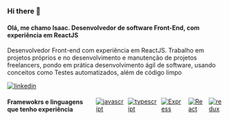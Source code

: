 ### Hi there 👋

#### Olá, me chamo Isaac. Desenvolvedor de software Front-End, com experiência em ReactJS
<p>
Desenvolvedor Front-end com experiência em ReactJS. Trabalho em projetos próprios e no desenvolvimento e 
manutenção de projetos freelancers, pondo em prática desenvolvimento ágil de software, usando conceitos como Testes automatizados, 
além de código limpo
</p>

<div style="display: flex; align-items: center; gap: 10px;">
  <a href="https://www.linkedin.com/in/isaac-alencar/">
    <img src="https://img.shields.io/badge/LinkedIn-0077B5?style=for-the-badge&logo=linkedin&logoColor=white" alt="linkedin" />
  </a>
</div>

<div style="display: flex; align-items: center; gap: 10px;">
  <h4>Framewokrs e linguagens que tenho experiência</h4>
    <a href="https://developer.mozilla.org/pt-BR/docs/Web/JavaScript/">
    <img src="https://img.shields.io/badge/JavaScript-F7DF1E?style=for-the-badge&logo=javascript&logoColor=black" alt="javascript" />
  </a>
  <a href="https://www.typescriptlang.org/">
    <img src="https://img.shields.io/badge/TypeScript-007ACC?style=for-the-badge&logo=typescript&logoColor=white" alt="typescript" />
  </a>
  <a href="https://expressjs.com/pt-br/">
    <img src="https://img.shields.io/badge/Express.js-404D59?style=for-the-badge" alt="Express" />
  </a>
    <a href="https://pt-br.reactjs.org/">
    <img src="https://img.shields.io/badge/React-20232A?style=for-the-badge&logo=react&logoColor=61DAFB" alt="React" />
  </a>
    <a href="https://redux.js.org/">
    <img src="https://img.shields.io/badge/Redux-593D88?style=for-the-badge&logo=redux&logoColor=white" alt="redux" />
  </a>
<!--    -->
</div>

<!--
**Isaac-alencar/Isaac-alencar** is a ✨ _special_ ✨ repository because its `README.md` (this file) appears on your GitHub profile.

Here are some ideas to get you started:

- 🔭 I’m currently working on ...
- 🌱 I’m currently learning ...
- 👯 I’m looking to collaborate on ...
- 🤔 I’m looking for help with ...
- 💬 Ask me about ...
- 📫 How to reach me: ...
- 😄 Pronouns: ...
- ⚡ Fun fact: ...
-->
